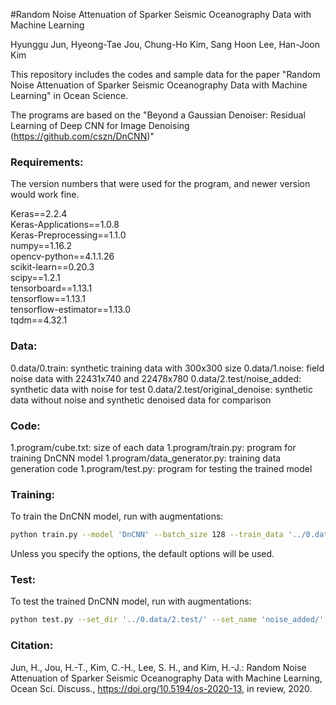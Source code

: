 #Random Noise Attenuation of Sparker Seismic Oceanography Data with Machine Learning

Hyunggu Jun, Hyeong-Tae Jou, Chung-Ho Kim, Sang Hoon Lee, Han-Joon Kim

This repository includes the codes and sample data for the paper
"Random Noise Attenuation of Sparker Seismic Oceanography Data with Machine Learning" in Ocean Science. 
 

The programs are based on the "Beyond a Gaussian Denoiser: Residual Learning of Deep CNN for Image Denoising (https://github.com/cszn/DnCNN)"

### Requirements:
The version numbers that were used for the program, and newer version would work fine. 

Keras==2.2.4   
Keras-Applications==1.0.8   
Keras-Preprocessing==1.1.0   
numpy==1.16.2   
opencv-python==4.1.1.26   
scikit-learn==0.20.3   
scipy==1.2.1   
tensorboard==1.13.1   
tensorflow==1.13.1   
tensorflow-estimator==1.13.0   
tqdm==4.32.1   


### Data:
0.data/0.train: synthetic training data with 300x300 size
0.data/1.noise: field noise data with 22431x740 and 22478x780
0.data/2.test/noise_added: synthetic data with noise for test
0.data/2.test/original_denoise: synthetic data without noise and synthetic denoised data for comparison

### Code:
1.program/cube.txt: size of each data
1.program/train.py: program for training DnCNN model
1.program/data_generator.py: training data generation code
1.program/test.py: program for testing the trained model

### Training: 
To train the DnCNN model, run with augmentations:

```bash
python train.py --model 'DnCNN' --batch_size 128 --train_data '../0.data/0.train/' --noise_data '../0.data/1.noise/' --epoch 20
```

Unless you specify the options, the default options will be used.

### Test:
To test the trained DnCNN model, run with augmentations:

```bash
python test.py --set_dir '../0.data/2.test/' --set_name 'noise_added/' --model_dir './models/DnCNN/' --model_name 'model_020.hdf5' --result_dir 'results'
```

### Citation:
Jun, H., Jou, H.-T., Kim, C.-H., Lee, S. H., and Kim, H.-J.: Random Noise Attenuation of Sparker Seismic Oceanography Data with Machine Learning, Ocean Sci. Discuss., https://doi.org/10.5194/os-2020-13, in review, 2020.
